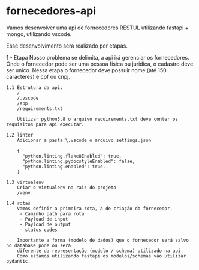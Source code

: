 # fornecedores-api

Vamos desenvolver uma api de fornecedores RESTUL utilizando fastapi + mongo, utilizando vscode.

Esse desenvolvimento será realizado por etapas.

1 - Etapa
    Nosso problema se delimita, a api irá gerenciar os fornecedores.
    Onde o fornecedor pode ser uma pessoa fisica ou juridica, o cadastro deve ser unico.
    Nessa etapa o fornecedor deve possuir nome (até 150 caracteres) e cpf ou cnpj.

    1.1 Estrutura da api:
        /
        /.vscode
        /app
        /requirements.txt

        Utilizar python3.8 o arquivo requirements.txt deve conter os requisitos para api executar.
    
    1.2 linter
        Adicionar a pasta \.vscode o arquivo settings.json

        {
          "python.linting.flake8Enabled": true,
          "python.linting.pydocstyleEnabled": false,
          "python.linting.enabled": true,
        }

    1.3 virtualenv
        Criar o virtualenv na raiz do projeto
        /venv
    
    1.4 rotas
        Vamos definir a primeira rota, a de criação do fornecedor.
         - Caminho path para rota
         - Payload de input
         - Payload de output
         - status codes
        
        Importante a forma (modelo de dados) que o fornecedor será salvo no database pode ou será
        diferente da representação (modelo / schema) utilizado na api.
        Como estamos utilizando fastapi os modelos/schemas vão utilizar pydantic.
